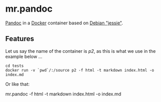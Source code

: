 # mr.pandoc

[Pandoc](http://pandoc.org/) in a [Docker](https://www.docker.com/) container based on [Debian "jessie"](https://www.debian.org/releases/jessie/).

## Features


Let us say the name of the container is *p2*, as this is what we use in the example below ...



```
cd tests
docker run -v `pwd`/:/source p2 -f html -t markdown index.html -o index.md
```

Or like that:

mr.pandoc -f html -t markdown index.html -o index.md

